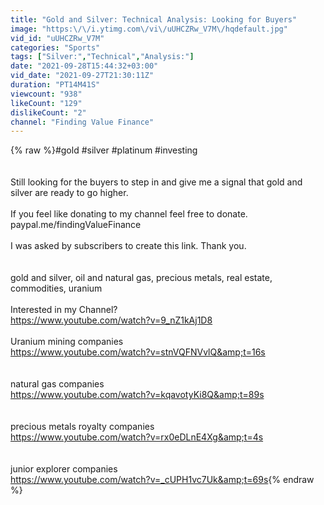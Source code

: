 ```yaml
---
title: "Gold and Silver: Technical Analysis: Looking for Buyers"
image: "https:\/\/i.ytimg.com\/vi\/uUHCZRw_V7M\/hqdefault.jpg"
vid_id: "uUHCZRw_V7M"
categories: "Sports"
tags: ["Silver:","Technical","Analysis:"]
date: "2021-09-28T15:44:32+03:00"
vid_date: "2021-09-27T21:30:11Z"
duration: "PT14M41S"
viewcount: "938"
likeCount: "129"
dislikeCount: "2"
channel: "Finding Value Finance"
---
```

{% raw %}#gold #silver #platinum #investing<br /><br /><br />Still looking for the buyers to step in and give me a signal that gold and silver are ready to go higher. <br /><br />If you feel like donating to my channel feel free to donate.<br />paypal.me/findingValueFinance<br /><br />I was asked by subscribers to create this link. Thank you.<br /><br /><br />gold and silver, oil and natural gas, precious metals, real estate, commodities, uranium<br /><br />Interested in my Channel?<br /><a rel="nofollow" target="blank" href="https://www.youtube.com/watch?v=9_nZ1kAj1D8">https://www.youtube.com/watch?v=9_nZ1kAj1D8</a><br /><br />Uranium mining companies<br /><a rel="nofollow" target="blank" href="https://www.youtube.com/watch?v=stnVQFNVvlQ&amp;t=16s">https://www.youtube.com/watch?v=stnVQFNVvlQ&amp;t=16s</a><br /><br /><br />natural gas companies<br /><a rel="nofollow" target="blank" href="https://www.youtube.com/watch?v=kqavotyKi8Q&amp;t=89s">https://www.youtube.com/watch?v=kqavotyKi8Q&amp;t=89s</a><br /><br /><br />precious metals royalty companies<br /><a rel="nofollow" target="blank" href="https://www.youtube.com/watch?v=rx0eDLnE4Xg&amp;t=4s">https://www.youtube.com/watch?v=rx0eDLnE4Xg&amp;t=4s</a><br /><br /><br />junior explorer companies<br /><a rel="nofollow" target="blank" href="https://www.youtube.com/watch?v=_cUPH1vc7Uk&amp;t=69s">https://www.youtube.com/watch?v=_cUPH1vc7Uk&amp;t=69s</a>{% endraw %}
